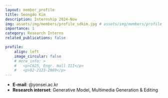 ```yaml
---
layout: member_profile
title: Seongdo Kim
description: Internship 2024-Now
img: assets/img/members/profile_sdkim.jpg # assets/img/members/profile_jykim.jpg
importance: 1
category: Research Interns
related_publications: false

profile:
    align: left
    image_circular: false
    # more_info: >
    #   <p>C625, Engr. Hall III</p>
    #   <p>02-2123-2869</p>
---
```


- **E-mail**: @yonsei.ac.kr
- **Research interset**: Generative Model, Multimedia Generation & Editing
